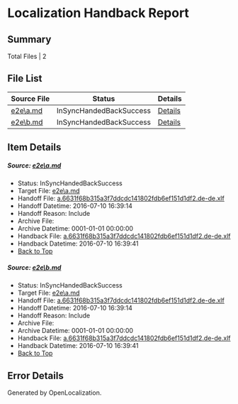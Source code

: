 # <a name='report-top'></a> Localization Handback Report

## Summary
 Total Files | 2

## File List
 Source File | Status | Details 
 ----------- | ------ | ------- 
 [e2e\a.md](https://github.com/OpenLocalizationTestOrg/oltest/blob/d15fad596b1663d8499693052347c68f644080a1/e2e/a.md) | InSyncHandedBackSuccess | [Details](#68e597777e17b4dedb7731fc85e04f725e2b3e081)
 [e2e\b.md](https://github.com/OpenLocalizationTestOrg/oltest/blob/d15fad596b1663d8499693052347c68f644080a1/e2e/b.md) | InSyncHandedBackSuccess | [Details](#68e597777e17b4dedb7731fc85e04f725e2b3e082)

## Item Details
##### <a name='68e597777e17b4dedb7731fc85e04f725e2b3e081'></a> Source: [e2e\a.md](https://github.com/OpenLocalizationTestOrg/oltest/blob/d15fad596b1663d8499693052347c68f644080a1/e2e/a.md)
* Status: InSyncHandedBackSuccess
* Target File: [e2e\a.md](https://github.com/OpenLocalizationTestOrg/oltest-dede-fly/blob/63c1d6d32a5effe06476db65cf9e1342f076591b/e2e/a.md)
* Handoff File: [a.6631f68b315a3f7ddcdc141802fdb6ef151d1df2.de-de.xlf](https://github.com/OpenLocalizationTestOrg/olhandoff-e2e/blob/27976c9f272601a5753d4089d065e41660601d25/ol-handoff/OpenLocalizationTestOrg/oltest-dede-fly/ci/ht/a.6631f68b315a3f7ddcdc141802fdb6ef151d1df2.de-de.xlf)
* Handoff Datetime: 2016-07-10 16:39:14
* Handoff Reason: Include
* Archive File: 
* Archive Datetime: 0001-01-01 00:00:00
* Handback File: [a.6631f68b315a3f7ddcdc141802fdb6ef151d1df2.de-de.xlf](https://github.com/OpenLocalizationTestOrg/olhandback-e2e/blob/cc2849826b2d3e86b0595fdadb65d24dac9bad28/ol-handback/OpenLocalizationTestOrg/oltest-dede-fly/ci/ht/a.6631f68b315a3f7ddcdc141802fdb6ef151d1df2.de-de.xlf)
* Handback Datetime: 2016-07-10 16:39:41
* [Back to Top](#report-top)

##### <a name='68e597777e17b4dedb7731fc85e04f725e2b3e082'></a> Source: [e2e\b.md](https://github.com/OpenLocalizationTestOrg/oltest/blob/d15fad596b1663d8499693052347c68f644080a1/e2e/b.md)
* Status: InSyncHandedBackSuccess
* Target File: [e2e\a.md](https://github.com/OpenLocalizationTestOrg/oltest-dede-fly/blob/63c1d6d32a5effe06476db65cf9e1342f076591b/e2e/a.md)
* Handoff File: [a.6631f68b315a3f7ddcdc141802fdb6ef151d1df2.de-de.xlf](https://github.com/OpenLocalizationTestOrg/olhandoff-e2e/blob/27976c9f272601a5753d4089d065e41660601d25/ol-handoff/OpenLocalizationTestOrg/oltest-dede-fly/ci/ht/a.6631f68b315a3f7ddcdc141802fdb6ef151d1df2.de-de.xlf)
* Handoff Datetime: 2016-07-10 16:39:14
* Handoff Reason: Include
* Archive File: 
* Archive Datetime: 0001-01-01 00:00:00
* Handback File: [a.6631f68b315a3f7ddcdc141802fdb6ef151d1df2.de-de.xlf](https://github.com/OpenLocalizationTestOrg/olhandback-e2e/blob/cc2849826b2d3e86b0595fdadb65d24dac9bad28/ol-handback/OpenLocalizationTestOrg/oltest-dede-fly/ci/ht/a.6631f68b315a3f7ddcdc141802fdb6ef151d1df2.de-de.xlf)
* Handback Datetime: 2016-07-10 16:39:41
* [Back to Top](#report-top)


## Error Details

Generated by OpenLocalization.
